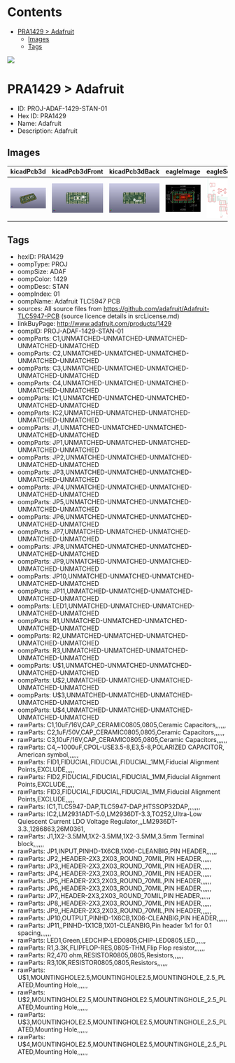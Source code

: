 



Contents
========

* [PRA1429 > Adafruit](#pra1429--adafruit)
	* [Images](#images)
	* [Tags](#tags)
  
![][im]
# PRA1429 > Adafruit

- ID: PROJ-ADAF-1429-STAN-01
- Hex ID: PRA1429
- Name: Adafruit
- Description: Adafruit

## Images
  
  

|kicadPcb3d|kicadPcb3dFront|kicadPcb3dBack|eagleImage|eagleSchemImage|
| :---: | :---: | :---: | :---: | :---: |
|[![kicadPcb3d](kicadPcb3d_140.png)](kicadPcb3d.png)|[![kicadPcb3dFront](kicadPcb3dFront_140.png)](kicadPcb3dFront.png)|[![kicadPcb3dBack](kicadPcb3dBack_140.png)](kicadPcb3dBack.png)|[![eagleImage](eagleImage_140.png)](eagleImage.png)|[![eagleSchemImage](eagleSchemImage_140.png)](eagleSchemImage.png)|

## Tags

- hexID: PRA1429
- oompType: PROJ
- oompSize: ADAF
- oompColor: 1429
- oompDesc: STAN
- oompIndex: 01
- oompName: Adafruit TLC5947 PCB
- sources: All source files from https://github.com/adafruit/Adafruit-TLC5947-PCB (source licence details in srcLicense.md)
- linkBuyPage: http://www.adafruit.com/products/1429
- oompID: PROJ-ADAF-1429-STAN-01
- oompParts: C1,UNMATCHED-UNMATCHED-UNMATCHED-UNMATCHED-UNMATCHED
- oompParts: C2,UNMATCHED-UNMATCHED-UNMATCHED-UNMATCHED-UNMATCHED
- oompParts: C3,UNMATCHED-UNMATCHED-UNMATCHED-UNMATCHED-UNMATCHED
- oompParts: C4,UNMATCHED-UNMATCHED-UNMATCHED-UNMATCHED-UNMATCHED
- oompParts: IC1,UNMATCHED-UNMATCHED-UNMATCHED-UNMATCHED-UNMATCHED
- oompParts: IC2,UNMATCHED-UNMATCHED-UNMATCHED-UNMATCHED-UNMATCHED
- oompParts: J1,UNMATCHED-UNMATCHED-UNMATCHED-UNMATCHED-UNMATCHED
- oompParts: JP1,UNMATCHED-UNMATCHED-UNMATCHED-UNMATCHED-UNMATCHED
- oompParts: JP2,UNMATCHED-UNMATCHED-UNMATCHED-UNMATCHED-UNMATCHED
- oompParts: JP3,UNMATCHED-UNMATCHED-UNMATCHED-UNMATCHED-UNMATCHED
- oompParts: JP4,UNMATCHED-UNMATCHED-UNMATCHED-UNMATCHED-UNMATCHED
- oompParts: JP5,UNMATCHED-UNMATCHED-UNMATCHED-UNMATCHED-UNMATCHED
- oompParts: JP6,UNMATCHED-UNMATCHED-UNMATCHED-UNMATCHED-UNMATCHED
- oompParts: JP7,UNMATCHED-UNMATCHED-UNMATCHED-UNMATCHED-UNMATCHED
- oompParts: JP8,UNMATCHED-UNMATCHED-UNMATCHED-UNMATCHED-UNMATCHED
- oompParts: JP9,UNMATCHED-UNMATCHED-UNMATCHED-UNMATCHED-UNMATCHED
- oompParts: JP10,UNMATCHED-UNMATCHED-UNMATCHED-UNMATCHED-UNMATCHED
- oompParts: JP11,UNMATCHED-UNMATCHED-UNMATCHED-UNMATCHED-UNMATCHED
- oompParts: LED1,UNMATCHED-UNMATCHED-UNMATCHED-UNMATCHED-UNMATCHED
- oompParts: R1,UNMATCHED-UNMATCHED-UNMATCHED-UNMATCHED-UNMATCHED
- oompParts: R2,UNMATCHED-UNMATCHED-UNMATCHED-UNMATCHED-UNMATCHED
- oompParts: R3,UNMATCHED-UNMATCHED-UNMATCHED-UNMATCHED-UNMATCHED
- oompParts: U$1,UNMATCHED-UNMATCHED-UNMATCHED-UNMATCHED-UNMATCHED
- oompParts: U$2,UNMATCHED-UNMATCHED-UNMATCHED-UNMATCHED-UNMATCHED
- oompParts: U$3,UNMATCHED-UNMATCHED-UNMATCHED-UNMATCHED-UNMATCHED
- oompParts: U$4,UNMATCHED-UNMATCHED-UNMATCHED-UNMATCHED-UNMATCHED
- rawParts: C1,10uF/16V,CAP_CERAMIC0805,0805,Ceramic Capacitors,,,,,,
- rawParts: C2,1uF/50V,CAP_CERAMIC0805,0805,Ceramic Capacitors,,,,,,
- rawParts: C3,10uF/16V,CAP_CERAMIC0805,0805,Ceramic Capacitors,,,,,,
- rawParts: C4,~1000uF,CPOL-USE3.5-8,E3,5-8,POLARIZED CAPACITOR, American symbol,,,,,,
- rawParts: FID1,FIDUCIAL,FIDUCIAL,FIDUCIAL_1MM,Fiducial Alignment Points,EXCLUDE,,,,,
- rawParts: FID2,FIDUCIAL,FIDUCIAL,FIDUCIAL_1MM,Fiducial Alignment Points,EXCLUDE,,,,,
- rawParts: FID3,FIDUCIAL,FIDUCIAL,FIDUCIAL_1MM,Fiducial Alignment Points,EXCLUDE,,,,,
- rawParts: IC1,TLC5947-DAP,TLC5947-DAP,HTSSOP32DAP,,,,,,,
- rawParts: IC2,LM2931ADT-5.0,LM2936DT-3.3,TO252,Ultra-Low Quiescent Current LDO Voltage Regulator,,,LM2936DT-3.3.,1286863,26M0361,
- rawParts: J1,1X2-3.5MM,1X2-3.5MM,1X2-3.5MM,3.5mm Terminal block,,,,,,
- rawParts: JP1,INPUT,PINHD-1X6CB,1X06-CLEANBIG,PIN HEADER,,,,,,
- rawParts: JP2,,HEADER-2X3,2X03_ROUND_70MIL,PIN HEADER,,,,,,
- rawParts: JP3,,HEADER-2X3,2X03_ROUND_70MIL,PIN HEADER,,,,,,
- rawParts: JP4,,HEADER-2X3,2X03_ROUND_70MIL,PIN HEADER,,,,,,
- rawParts: JP5,,HEADER-2X3,2X03_ROUND_70MIL,PIN HEADER,,,,,,
- rawParts: JP6,,HEADER-2X3,2X03_ROUND_70MIL,PIN HEADER,,,,,,
- rawParts: JP7,,HEADER-2X3,2X03_ROUND_70MIL,PIN HEADER,,,,,,
- rawParts: JP8,,HEADER-2X3,2X03_ROUND_70MIL,PIN HEADER,,,,,,
- rawParts: JP9,,HEADER-2X3,2X03_ROUND_70MIL,PIN HEADER,,,,,,
- rawParts: JP10,OUTPUT,PINHD-1X6CB,1X06-CLEANBIG,PIN HEADER,,,,,,
- rawParts: JP11,,PINHD-1X1CB,1X01-CLEANBIG,Pin header 1x1 for 0.1 spacing,,,,,,
- rawParts: LED1,Green,LEDCHIP-LED0805,CHIP-LED0805,LED,,,,,,
- rawParts: R1,3.3K,FLIPFLOP-RES,0805-THM,Flip Flop resistor,,,,,,
- rawParts: R2,470 ohm,RESISTOR0805,0805,Resistors,,,,,,
- rawParts: R3,10K,RESISTOR0805,0805,Resistors,,,,,,
- rawParts: U$1,MOUNTINGHOLE2.5,MOUNTINGHOLE2.5,MOUNTINGHOLE_2.5_PLATED,Mounting Hole,,,,,,
- rawParts: U$2,MOUNTINGHOLE2.5,MOUNTINGHOLE2.5,MOUNTINGHOLE_2.5_PLATED,Mounting Hole,,,,,,
- rawParts: U$3,MOUNTINGHOLE2.5,MOUNTINGHOLE2.5,MOUNTINGHOLE_2.5_PLATED,Mounting Hole,,,,,,
- rawParts: U$4,MOUNTINGHOLE2.5,MOUNTINGHOLE2.5,MOUNTINGHOLE_2.5_PLATED,Mounting Hole,,,,,,



[im]: kicadPcb3d_450.png
